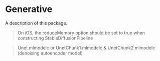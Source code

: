 # Generative

A description of this package.


> On iOS, the reduceMemory option should be set to true when constructing StableDiffusionPipeline


> Unet.mlmodelc or UnetChunk1.mlmodelc & UnetChunk2.mlmodelc (denoising autoencoder model)

